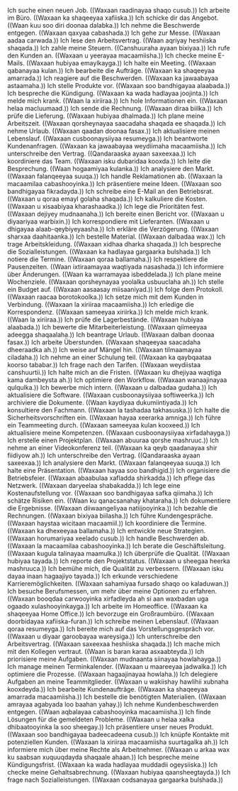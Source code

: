 Ich suche einen neuen Job. ((Waxaan raadinayaa shaqo cusub.))
Ich arbeite im Büro. ((Waxaan ka shaqeeyaa xafiiska.))
Ich schicke dir das Angebot. ((Waan kuu soo diri doonaa dalabka.))
Ich nehme die Beschwerde entgegen. ((Waxaan qaxyaa cabashada.))
Ich gehe zur Messe. ((Waxaan aadaa carwada.))
Ich lese den Arbeitsvertrag. ((Waan aqriyay heshiiska shaqada.))
Ich zahle meine Steuern. ((Canshuuraha ayaan bixiyaa.))
Ich rufe den Kunden an. ((Waxaan u yeerayaa macaamiisha.))
Ich checke meine E-Mails. ((Waxaan hubiyaa emaylkayga.))
Ich halte ein Meeting. ((Waxaan qabanayaa kulan.))
Ich bearbeite die Aufträge. ((Waxaan ka shaqeeyaa amarrada.))
Ich reagiere auf die Beschwerden. ((Waxaan ka jawaabayaa astaamaha.))
Ich stelle Produkte vor. ((Waxaan soo bandhigayaa alaabada.))
Ich bespreche die Kündigung. ((Waxaan ka wada hadlayaa joojinta.))
Ich melde mich krank. ((Waan la xiriiraa.))
Ich hole Informationen ein. ((Waxaan helaa macluumaad.))
Ich sende die Rechnung. ((Waxaan diraa biilka.))
Ich prüfe die Lieferung. ((Waxaan hubiyaa dhalmada.))
Ich plane meine Arbeitszeit. ((Waxaan qorsheynayaa saacadaha shaqada ee shaqada.))
Ich nehme Urlaub. ((Waxaan qaadan doonaa fasax.))
Ich aktualisiere meinen Lebenslauf. ((Waxaan cusboonaysiiyaa resumeyga.))
Ich beantworte Kundenanfragen. ((Waxaan ka jawaabayaa weydiimaha macaamiisha.))
Ich unterschreibe den Vertrag. ((Qandaraaska ayaan saxeexaa.))
Ich koordiniere das Team. ((Waxaan isku dubaridaa kooxda.))
Ich leite die Besprechung. ((Waan hogaamiyaa kulanka.))
Ich analysiere den Markt. ((Waxaan falanqeeyaa suuqa.))
Ich handle Reklamationen ab. ((Waxaan la macaamilaa cabashooyinka.))
Ich präsentiere meine Ideen. ((Waxaan soo bandhigayaa fikradayda.))
Ich schreibe eine E-Mail an den Betriebsrat. ((Waxaan u qoraa emayl golaha shaqada.))
Ich kalkuliere die Kosten. ((Waxaan u xisaabiyaa kharashaadka.))
Ich lege die Prioritäten fest. ((Waxaan dejiyey mudnaanaha.))
Ich bereite einen Bericht vor. ((Waxaan u diyaariyaa warbixin.))
Ich korrespondiere mit Lieferanten. ((Waxaan u dhigayaa alaab-qeybiyeyaasha.))
Ich erkläre die Verzögerung. ((Waxaan sharxaa daahitaanka.))
Ich bestelle Material. ((Waxaan dalbadaa wax.))
Ich trage Arbeitskleidung. ((Waxaan xidhaa dharka shaqada.))
Ich bespreche die Sozialleistungen. ((Waxaan ka hadlayaa gargaarka bulshada.))
Ich notiere die Termine. ((Waxaan qoraa ballamaha.))
Ich respektiere die Pausenzeiten. ((Waan ixtiraamayaa waqtiyada nasashada.))
Ich informiere über Änderungen. ((Waan ka warramayaa isbeddelada.))
Ich plane meine Wochenziele. ((Waxaan qorsheynayaa yoolalka usbuuclaha ah.))
Ich stelle ein Budget auf. ((Waxaan aasaasay miisaaniyad.))
Ich folge dem Protokoll. ((Waxaan raacaa borotokoolka.))
Ich setze mich mit dem Kunden in Verbindung. ((Waxaan la xiriiraa macaamiisha.))
Ich erledige die Korrespondenz. ((Waxaan sameeyaa xiriirka.))
Ich melde mich krank. ((Waan la xiriiraa.))
Ich prüfe die Lagerbestände. ((Waxaan hubiyaa alaabada.))
Ich bewerte die Mitarbeiterleistung. ((Waxaan qiimeeyaa adeegga shaqaalaha.))
Ich beantrage Urlaub. ((Waxaan dalban doonaa fasax.))
Ich arbeite Überstunden. ((Waxaan shaqeeyaa saacadaha dheeraadka ah.))
Ich weise auf Mängel hin. ((Waxaan tilmaamayaa ciladaha.))
Ich nehme an einer Schulung teil. ((Waxaan ka qaybqaataa koorso tababar.))
Ich frage nach den Tarifen. ((Waxaan weydiistaa canshuurtii.))
Ich halte mich an die Fristen. ((Waxaan ku dhejiyaa waqtiga kama dambeysta ah.))
Ich optimiere den Workflow. ((Waxaan wanaajinayaa qulqulka.))
Ich bewerbe mich intern. ((Waxaan u dalbadaa gudaha.))
Ich aktualisiere die Software. ((Waxaan cusboonaysiiyaa softiweerka.))
Ich archiviere die Dokumente. ((Waan kaydiyaa dukumiintiyada.))
Ich konsultiere den Fachmann. ((Waxaan la tashadaa takhasuska.))
Ich halte die Sicherheitsvorschriften ein. ((Waxaan hayaa xeerarka amniga.))
Ich führe ein Teammeeting durch. ((Waxaan sameeyaa kulan kooxeed.))
Ich aktualisiere meine Kompetenzen. ((Waxaan cusboonaysiiyaa xirfadahayga.))
Ich erstelle einen Projektplan. ((Waxaan abuuraa qorshe mashruuc.))
Ich nehme an einer Videokonferenz teil. ((Waxaan ka qeyb qaadanayaa shir fiidiyow ah.))
Ich unterschreibe den Vertrag. ((Qandaraaska ayaan saxeexaa.))
Ich analysiere den Markt. ((Waxaan falanqeeyaa suuqa.))
Ich halte eine Präsentation. ((Waxaan hayaa soo bandhigid.))
Ich organisiere die Betriebsfeier. ((Waxaan abaabulaa xafladda shirkadda.))
Ich pflege das Netzwerk. ((Waxaan daryeelaa shabakadda.))
Ich lege eine Kostenaufstellung vor. ((Waxaan soo bandhigayaa safka qiimaha.))
Ich schätze Risiken ein. ((Waan ku qanacsanahay khataraha.))
Ich dokumentiere die Ergebnisse. ((Waxaan diiwaangeliyaa natiijooyinka.))
Ich bezahle die Rechnungen. ((Waxaan bixiyaa biilasha.))
Ich führe Kundengespräche. ((Waxaan haystaa wicitaan macaamiil.))
Ich koordiniere die Termine. ((Waxaan ka dhexeeyaa ballamaha.))
Ich entwickle neue Strategien. ((Waxaan horumariyaa xeelado cusub.))
Ich handle Beschwerden ab. ((Waxaan la macaamilaa cabashooyinka.))
Ich berate die Geschäftsleitung. ((Waxaan kugula talinayaa maamulka.))
Ich überprüfe die Qualität. ((Waxaan hubiyaa tayada.))
Ich reporte den Projektstatus. ((Waxaan u sheegaa heerka mashruuca.))
Ich bemühe mich, die Qualität zu verbessern. ((Waxaan isku dayaa inaan hagaajiyo tayada.))
Ich erkunde verschiedene Karrieremöglichkeiten. ((Waxaan sahamiyaa fursado shaqo oo kaladuwan.))
Ich besuche Berufsmessen, um mehr über meine Optionen zu erfahren. ((Waxaan booqdaa carwooyinka xirfadleyda ah si aan waxbadan uga ogaado xulashooyinkayga.))
Ich arbeite im Homeoffice. ((Waxaan ka shaqeeyaa Home Office.))
Ich bevorzuge ein Großraumbüro. ((Waxaan doorbidayaa xafiiska-furan.))
Ich schreibe meinen Lebenslauf. ((Waxaan qoraa resumeyga.))
Ich bereite mich auf das Vorstellungsgespräch vor. ((Waxaan u diyaar garoobayaa wareysiga.))
Ich unterschreibe den Arbeitsvertrag. ((Waxaan saxeexaa heshiiska shaqada.))
Ich mache mich mit den Kollegen vertraut. ((Waan is baran karaa asxaabteyda.))
Ich priorisiere meine Aufgaben. ((Waxaan mudnaanta siinayaa howlahayga.))
Ich manage meinen Terminkalender. ((Waxaan u maareeyaa jadwalka.))
Ich optimiere die Prozesse. ((Waxaan hagaajinayaa howlaha.))
Ich delegiere Aufgaben an meine Teammitglieder. ((Waxaan u wakiishay hawlihii xubnaha kooxdeyda.))
Ich bearbeite Kundenaufträge. ((Waxaan ka shaqeeyaa amarrada macaamiisha.))
Ich bestelle die benötigten Materialien. ((Waxaan amrayaa agabyada loo baahan yahay.))
Ich nehme Kundenbeschwerden entgegen. ((Waan aqbalayaa cabashooyinka macaamiisha.))
Ich finde Lösungen für die gemeldeten Probleme. ((Waxaan u helaa xalka dhibaatooyinka la soo sheegay.))
Ich präsentiere unser neues Produkt. ((Waxaan soo bandhigayaa badeecadeena cusub.))
Ich knüpfe Kontakte mit potenziellen Kunden. ((Waxaan la xiriiraa macaamiisha suurtagalka ah.))
Ich informiere mich über meine Rechte als Arbeitnehmer. ((Waxaan u arkaa wax ku saabsan xuquuqdayda shaqaale ahaan.))
Ich bespreche meine Kündigungsfrist. ((Waxaan ka wada hadlayaa muddadii ogeysiiska.))
Ich checke meine Gehaltsabrechnung. ((Waxaan hubiyaa qaansheegtayda.))
Ich frage nach Sozialleistungen. ((Waxaan codsanayaa gargaarka bulshada.))
